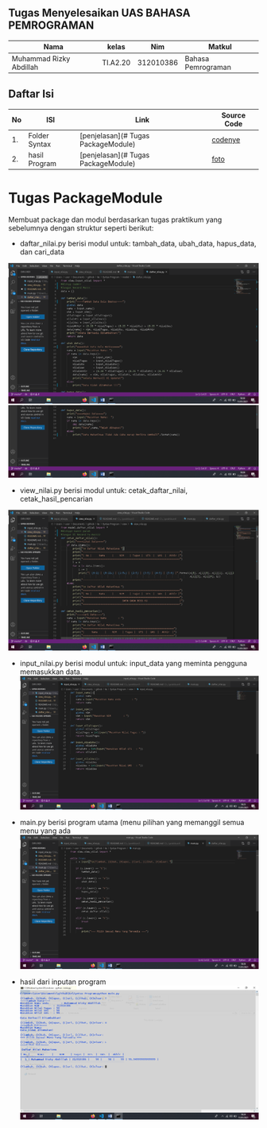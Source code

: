 ## Tugas Menyelesaikan UAS BAHASA PEMROGRAMAN
| Nama | kelas | Nim | Matkul |
| -- | --- | ---- | ----------- |
| Muhammad Rizky Abdillah | TI.A2.20 | 312010386 | Bahasa Pemrograman |
## Daftar Isi
| No | ISI | Link | Source Code |
| -- | --- | ---- | ----------- |
| 1. | Folder Syntax | [penjelasan](# Tugas PackageModule) | [codenye](main.py) |
| 2. | hasil Program | [penjelasan](# Tugas PackageModule) | [foto](image) |  

# Tugas PackageModule
Membuat package dan modul berdasarkan tugas praktikum yang sebelumnya dengan struktur seperti berikut:

- daftar_nilai.py berisi modul untuk: tambah_data, ubah_data, hapus_data, dan cari_data

![gambar output](image/daftarnilai.png)
![gambar output](image/daftarnilai2.png)

- view_nilai.py berisi modul untuk: cetak_daftar_nilai, cetak_hasil_pencarian

![gambar output](image/viewnilai.png)

- input_nilai.py berisi modul untuk: input_data yang meminta pengguna memasukkan data.
![gambar output](image/inputnilai.png)

- main.py berisi program utama (menu pilihan yang memanggil semua menu yang ada
![gambar output](image/main.png)

- hasil dari inputan program 
![gambar output](image/hasil.png)




